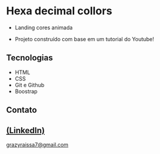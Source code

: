 # Hexa decimal collors
 
 -  Landing cores animada

 - Projeto construído com base em um tutorial do Youtube!

## Tecnologias

- HTML
- CSS
- Git e Github
- Boostrap

## Contato
[(LinkedIn)](https://www.linkedin.com/in/grazielly-raissa-pereira-b511342b6?utm_source=share&utm_campaign=share_via&utm_content=profile&utm_medium=android_app)
-----
grazyraissa7@gmail.com
